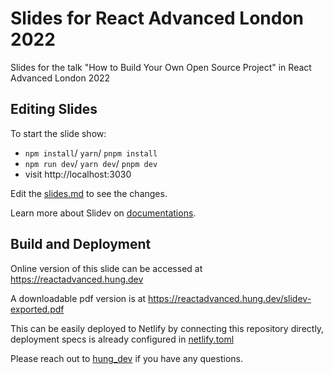 # Slides for React Advanced London 2022

Slides for the talk "How to Build Your Own Open Source Project" in React Advanced London 2022

## Editing Slides

To start the slide show:

- `npm install`/ `yarn`/ `pnpm install`
- `npm run dev`/ `yarn dev`/ `pnpm dev`
- visit http://localhost:3030

Edit the [slides.md](./slides.md) to see the changes.

Learn more about Slidev on [documentations](https://sli.dev/).

## Build and Deployment

Online version of this slide can be accessed at https://reactadvanced.hung.dev

A downloadable pdf version is at https://reactadvanced.hung.dev/slidev-exported.pdf

This can be easily deployed to Netlify by connecting this repository directly, deployment specs is already configured in [netlify.toml](./netlify.toml)

Please reach out to [hung_dev](https://twitter.com/hung_dev) if you have any questions.
